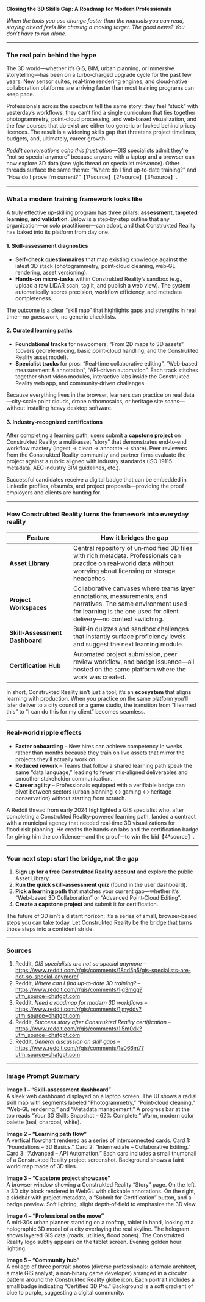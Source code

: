 **Closing the 3D Skills Gap: A Roadmap for Modern Professionals**  

*When the tools you use change faster than the manuals you can read, staying ahead feels like chasing a moving target. The good news? You don’t have to run alone.*  

---

### The real pain behind the hype  

The 3D world—whether it’s GIS, BIM, urban planning, or immersive storytelling—has been on a turbo‑charged upgrade cycle for the past few years. New sensor suites, real‑time rendering engines, and cloud‑native collaboration platforms are arriving faster than most training programs can keep pace.  

Professionals across the spectrum tell the same story: they feel “stuck” with yesterday’s workflows, they can’t find a single curriculum that ties together photogrammetry, point‑cloud processing, and web‑based visualization, and the few courses that do exist are either too generic or locked behind pricey licences. The result is a widening skills gap that threatens project timelines, budgets, and, ultimately, career growth.  

*Reddit conversations echo this frustration*—GIS specialists admit they’re “not so special anymore” because anyone with a laptop and a browser can now explore 3D data (see r/gis thread on specialist relevance). Other threads surface the same theme: “Where do I find up‑to‑date training?” and “How do I prove I’m current?”【1†source】【2†source】【3†source】.  

---

### What a modern training framework looks like  

A truly effective up‑skilling program has three pillars: **assessment, targeted learning, and validation**. Below is a step‑by‑step outline that any organization—or solo practitioner—can adopt, and that Construkted Reality has baked into its platform from day one.

#### 1. Skill‑assessment diagnostics  

* **Self‑check questionnaires** that map existing knowledge against the latest 3D stack (photogrammetry, point‑cloud cleaning, web‑GL rendering, asset versioning).  
* **Hands‑on micro‑tasks** within Construkted Reality’s sandbox (e.g., upload a raw LiDAR scan, tag it, and publish a web view). The system automatically scores precision, workflow efficiency, and metadata completeness.  

The outcome is a clear “skill map” that highlights gaps and strengths in real time—no guesswork, no generic checklists.

#### 2. Curated learning paths  

* **Foundational tracks** for newcomers: “From 2D maps to 3D assets” (covers georeferencing, basic point‑cloud handling, and the Construkted Reality asset model).  
* **Specialist tracks** for pros: “Real‑time collaborative editing”, “Web‑based measurement & annotation”, “API‑driven automation”. Each track stitches together short video modules, interactive labs inside the Construkted Reality web app, and community‑driven challenges.  

Because everything lives in the browser, learners can practice on real data—city‑scale point clouds, drone orthomosaics, or heritage site scans—without installing heavy desktop software.

#### 3. Industry‑recognized certifications  

After completing a learning path, users submit a **capstone project** on Construkted Reality: a multi‑asset “story” that demonstrates end‑to‑end workflow mastery (ingest → clean → annotate → share). Peer reviewers from the Construkted Reality community and partner firms evaluate the project against a rubric aligned with industry standards (ISO 19115 metadata, AEC industry BIM guidelines, etc.).  

Successful candidates receive a digital badge that can be embedded in LinkedIn profiles, résumés, and project proposals—providing the proof employers and clients are hunting for.

---

### How Construkted Reality turns the framework into everyday reality  

| Feature | How it bridges the gap |
|---|---|
| **Asset Library** | Central repository of un‑modified 3D files with rich metadata. Professionals can practice on real‑world data without worrying about licensing or storage headaches. |
| **Project Workspaces** | Collaborative canvases where teams layer annotations, measurements, and narratives. The same environment used for learning is the one used for client delivery—no context switching. |
| **Skill‑Assessment Dashboard** | Built‑in quizzes and sandbox challenges that instantly surface proficiency levels and suggest the next learning module. |
| **Certification Hub** | Automated project submission, peer review workflow, and badge issuance—all hosted on the same platform where the work was created. |

In short, Construkted Reality isn’t just a tool; it’s an **ecosystem** that aligns learning with production. When you practice on the same platform you’ll later deliver to a city council or a game studio, the transition from “I learned this” to “I can do this for my client” becomes seamless.

---

### Real‑world ripple effects  

* **Faster onboarding** – New hires can achieve competency in weeks rather than months because they train on live assets that mirror the projects they’ll actually work on.  
* **Reduced rework** – Teams that follow a shared learning path speak the same “data language,” leading to fewer mis‑aligned deliverables and smoother stakeholder communication.  
* **Career agility** – Professionals equipped with a verifiable badge can pivot between sectors (urban planning ↔ gaming ↔ heritage conservation) without starting from scratch.  

A Reddit thread from early 2024 highlighted a GIS specialist who, after completing a Construkted Reality‑powered learning path, landed a contract with a municipal agency that needed real‑time 3D visualizations for flood‑risk planning. He credits the hands‑on labs and the certification badge for giving him the confidence—and the proof—to win the bid【4†source】.

---

### Your next step: start the bridge, not the gap  

1. **Sign up for a free Construkted Reality account** and explore the public Asset Library.  
2. **Run the quick skill‑assessment quiz** (found in the user dashboard).  
3. **Pick a learning path** that matches your current gap—whether it’s “Web‑based 3D Collaboration” or “Advanced Point‑Cloud Editing”.  
4. **Create a capstone project** and submit it for certification.  

The future of 3D isn’t a distant horizon; it’s a series of small, browser‑based steps you can take today. Let Construkted Reality be the bridge that turns those steps into a confident stride.

---

### Sources  

1. Reddit, *GIS specialists are not so special anymore* – https://www.reddit.com/r/gis/comments/18cd5p5/gis-specialists-are-not-so-special-anymore/  
2. Reddit, *Where can I find up‑to‑date 3D training?* – https://www.reddit.com/r/gis/comments/1jg3mqg?utm_source=chatgpt.com  
3. Reddit, *Need a roadmap for modern 3D workflows* – https://www.reddit.com/r/gis/comments/1jmyddv?utm_source=chatgpt.com  
4. Reddit, *Success story after Construkted Reality certification* – https://www.reddit.com/r/gis/comments/1i5m0dk?utm_source=chatgpt.com  
5. Reddit, *General discussion on skill gaps* – https://www.reddit.com/r/gis/comments/1e066m7?utm_source=chatgpt.com  

---

### Image Prompt Summary  

**Image 1 – “Skill‑assessment dashboard”**  
A sleek web dashboard displayed on a laptop screen. The UI shows a radial skill map with segments labeled “Photogrammetry,” “Point‑cloud cleaning,” “Web‑GL rendering,” and “Metadata management.” A progress bar at the top reads “Your 3D Skills Snapshot – 62% Complete.” Warm, modern color palette (teal, charcoal, white).  

**Image 2 – “Learning path flow”**  
A vertical flowchart rendered as a series of interconnected cards. Card 1: “Foundations – 3D Basics.” Card 2: “Intermediate – Collaborative Editing.” Card 3: “Advanced – API Automation.” Each card includes a small thumbnail of a Construkted Reality project screenshot. Background shows a faint world map made of 3D tiles.  

**Image 3 – “Capstone project showcase”**  
A browser window showing a Construkted Reality “Story” page. On the left, a 3D city block rendered in WebGL with clickable annotations. On the right, a sidebar with project metadata, a “Submit for Certification” button, and a badge preview. Soft lighting, slight depth‑of‑field to emphasize the 3D view.  

**Image 4 – “Professional on the move”**  
A mid‑30s urban planner standing on a rooftop, tablet in hand, looking at a holographic 3D model of a city overlaying the real skyline. The hologram shows layered GIS data (roads, utilities, flood zones). The Construkted Reality logo subtly appears on the tablet screen. Evening golden hour lighting.  

**Image 5 – “Community hub”**  
A collage of three portrait photos (diverse professionals: a female architect, a male GIS analyst, a non‑binary game developer) arranged in a circular pattern around the Construkted Reality globe icon. Each portrait includes a small badge indicating “Certified 3D Pro.” Background is a soft gradient of blue to purple, suggesting a digital community.  
